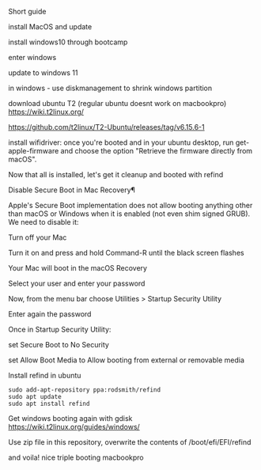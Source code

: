 Short guide

install MacOS and update

install windows10 through bootcamp

enter windows

update to windows 11

in windows - use diskmanagement to shrink windows partition

download ubuntu T2 (regular ubuntu doesnt work on macbookpro) https://wiki.t2linux.org/

https://github.com/t2linux/T2-Ubuntu/releases/tag/v6.15.6-1

install wifidriver: once you're booted and in your ubuntu desktop, run get-apple-firmware and choose the option "Retrieve the firmware directly from macOS".

Now that all is installed, let's get it cleanup and booted with refind


Disable Secure Boot in Mac Recovery¶

Apple's Secure Boot implementation does not allow booting anything other than macOS or Windows when it is enabled (not even shim signed GRUB). We need to disable it:


  Turn off your Mac

  Turn it on and press and hold Command-R until the black screen flashes 

  Your Mac will boot in the macOS Recovery

  Select your user and enter your password

  Now, from the menu bar choose Utilities > Startup Security Utility

  Enter again the password

  Once in Startup Security Utility:



   set Secure Boot to No Security

set Allow Boot Media to Allow booting from external or removable media



Install refind in ubuntu

    sudo add-apt-repository ppa:rodsmith/refind  
    sudo apt update
    sudo apt install refind




Get windows booting again with gdisk https://wiki.t2linux.org/guides/windows/


Use zip file in this repository, overwrite the contents of /boot/efi/EFI/refind


and voila! nice triple booting macbookpro
